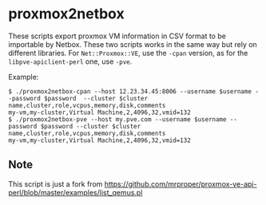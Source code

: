 proxmox2netbox
==============

These scripts export proxmox VM information in CSV format to be importable by
Netbox. These two scripts works in the same way but rely on different
libraries. For `Net::Proxmox::VE`, use the `-cpan` version, as for the
`libpve-apiclient-perl` one, use `-pve`.

Example:

```
$ ./proxmox2netbox-cpan --host 12.23.34.45:8006 --username $username --password $password  --cluster $cluster
name,cluster,role,vcpus,memory,disk,comments
my-vm,my-cluster,Virtual Machine,2,4096,32,vmid=132
$ ./proxmox2netbox-pve --host my.pve.com --username $username --password $password --cluster $cluster
name,cluster,role,vcpus,memory,disk,comments
my-vm,my-cluster,Virtual Machine,2,4096,32,vmid=132
```

Note
----

This script is just a fork from https://github.com/mrproper/proxmox-ve-api-perl/blob/master/examples/list_qemus.pl
